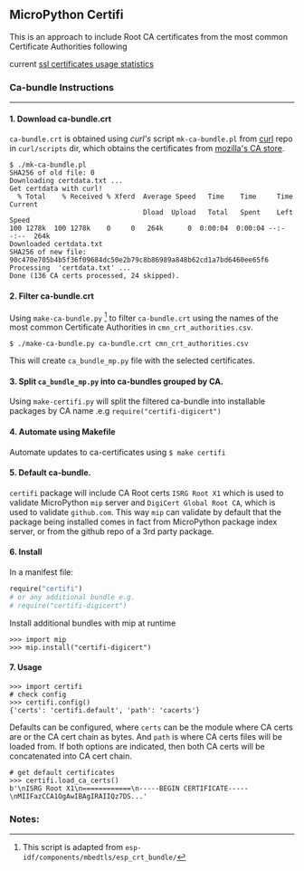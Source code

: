 
## MicroPython Certifi

This is an approach to include Root CA certificates from the most common Certificate Authorities following 

current [ssl certificates usage statistics](https://w3techs.com/technologies/overview/ssl_certificate)

### Ca-bundle Instructions
---------------------
#### 1. Download ca-bundle.crt
`ca-bundle.crt` is obtained using *curl's* script `mk-ca-bundle.pl` from [curl](https://github.com/curl/curl) repo in `curl/scripts` dir, 
which obtains the certificates from [mozilla's CA store](https://www.mozilla.org/en-US/about/governance/policies/security-group/certs/policy/). 

```console
$ ./mk-ca-bundle.pl
SHA256 of old file: 0
Downloading certdata.txt ...
Get certdata with curl!
  % Total    % Received % Xferd  Average Speed   Time    Time     Time  Current
                                 Dload  Upload   Total   Spent    Left  Speed
100 1278k  100 1278k    0     0   264k      0  0:00:04  0:00:04 --:--:--  264k
Downloaded certdata.txt
SHA256 of new file: 90c470e705b4b5f36f09684dc50e2b79c8b86989a848b62cd1a7bd6460ee65f6
Processing  'certdata.txt' ...
Done (136 CA certs processed, 24 skipped).
```

#### 2. Filter ca-bundle.crt


Using `make-ca-bundle.py` [^1] to filter `ca-bundle.crt` using the names of the most common Certificate Authorities in `cmn_crt_authorities.csv`.

```console
$ ./make-ca-bundle.py ca-bundle.crt cmn_crt_authorities.csv
```

This will create `ca_bundle_mp.py` file with the selected certificates.


#### 3. Split `ca_bundle_mp.py` into ca-bundles grouped by CA.

Using `make-certifi.py` will split the filtered ca-bundle into installable packages by CA name
.e.g `require("certifi-digicert")`


#### 4. Automate using Makefile

Automate updates to ca-certificates using `$ make certifi`


#### 5. Default ca-bundle.

`certifi` package will include CA Root certs `ISRG Root X1` which is used to validate MicroPython `mip` server and `DigiCert Global Root CA`, which is used to validate `github.com`. This way `mip` can validate by default that the package being installed comes in fact from MicroPython package index server, or from the github repo of a 3rd party package. 


#### 6. Install

In a manifest file:
```python
require("certifi")
# or any additional bundle e.g.
# require("certifi-digicert")
```
Install additional bundles with mip at runtime
```console
>>> import mip
>>> mip.install("certifi-digicert")
```

#### 7. Usage

```console
>>> import certifi
# check config
>>> certifi.config()
{'certs': 'certifi.default', 'path': 'cacerts'}
```
Defaults can be configured, where `certs` can be the module where CA certs are or the CA cert chain as bytes. And `path` is where CA certs files will be loaded from. 
If both options are indicated, then both CA certs will be concatenated into CA cert chain. 


```console
# get default certificates
>>> certifi.load_ca_certs()
b'\nISRG Root X1\n============\n-----BEGIN CERTIFICATE-----\nMIIFazCCA1OgAwIBAgIRAIIQz7DS...'
```

### Notes:

[^1]: This script is adapted from `esp-idf/components/mbedtls/esp_crt_bundle/`
